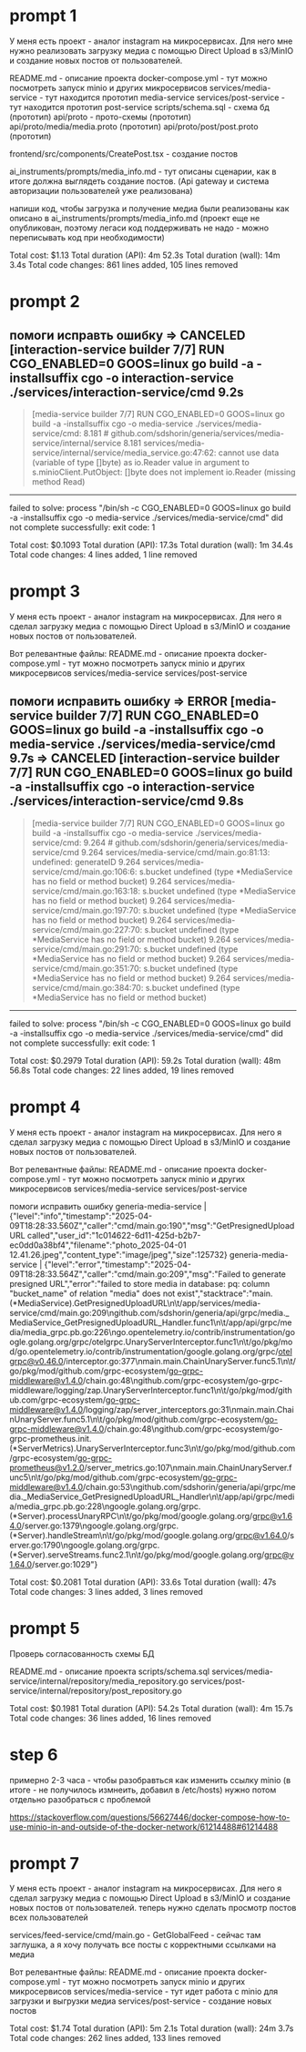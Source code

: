 

# prompt 1
У меня есть проект - аналог instagram на микросервисах.
Для него мне нужно реализовать загрузку медиа с помощью Direct Upload в s3/MinIO и создание новых постов от пользователей.

README.md - описание проекта
docker-compose.yml - тут можно посмотреть запуск minio и других микросервисов
services/media-service - тут находится прототип media-service
services/post-service - тут находится прототип post-service
scripts/schema.sql - схема бд (прототип)
api/proto - прото-схемы (прототип)
api/proto/media/media.proto (прототип)
api/proto/post/post.proto (прототип)

frontend/src/components/CreatePost.tsx - создание постов

ai_instruments/prompts/media_info.md - тут описаны сценарии, как в итоге должна выглядеть создание постов.
(Api gateway и система авторизации пользователей уже реализована)

напиши код, чтобы загрузка и получение медиа были реализованы как описано в ai_instruments/prompts/media_info.md
(проект еще не опубликован, поэтому легаси код поддерживать не надо - можно переписывать код при необходимости)

Total cost:            $1.13
Total duration (API):  4m 52.3s
Total duration (wall): 14m 3.4s
Total code changes:    861 lines added, 105 lines removed


# prompt 2

помоги исправть ошибку
 => CANCELED [interaction-service builder 7/7] RUN CGO_ENABLED=0 GOOS=linux go build -a -installsuffix cgo -o interaction-service ./services/interaction-service/cmd                                                                 9.2s
------
 > [media-service builder 7/7] RUN CGO_ENABLED=0 GOOS=linux go build -a -installsuffix cgo -o media-service ./services/media-service/cmd:
8.181 # github.com/sdshorin/generia/services/media-service/internal/service
8.181 services/media-service/internal/service/media_service.go:47:62: cannot use data (variable of type []byte) as io.Reader value in argument to s.minioClient.PutObject: []byte does not implement io.Reader (missing method Read)
------
failed to solve: process "/bin/sh -c CGO_ENABLED=0 GOOS=linux go build -a -installsuffix cgo -o media-service ./services/media-service/cmd" did not complete successfully: exit code: 1


Total cost:            $0.1093
Total duration (API):  17.3s
Total duration (wall): 1m 34.4s
Total code changes:    4 lines added, 1 line removed

# prompt 3

У меня есть проект - аналог instagram на микросервисах.
Для него я сделал загрузку медиа с помощью Direct Upload в s3/MinIO и создание новых постов от пользователей.

Вот релевантные файлы:
README.md - описание проекта
docker-compose.yml - тут можно посмотреть запуск minio и других микросервисов
services/media-service
services/post-service

помоги исправить ошибку
=> ERROR [media-service builder 7/7] RUN CGO_ENABLED=0 GOOS=linux go build -a -installsuffix cgo -o media-service ./services/media-service/cmd                                                                                      9.7s
 => CANCELED [interaction-service builder 7/7] RUN CGO_ENABLED=0 GOOS=linux go build -a -installsuffix cgo -o interaction-service ./services/interaction-service/cmd                                                                 9.8s
------
 > [media-service builder 7/7] RUN CGO_ENABLED=0 GOOS=linux go build -a -installsuffix cgo -o media-service ./services/media-service/cmd:
9.264 # github.com/sdshorin/generia/services/media-service/cmd
9.264 services/media-service/cmd/main.go:81:13: undefined: generateID
9.264 services/media-service/cmd/main.go:106:6: s.bucket undefined (type *MediaService has no field or method bucket)
9.264 services/media-service/cmd/main.go:163:18: s.bucket undefined (type *MediaService has no field or method bucket)
9.264 services/media-service/cmd/main.go:197:70: s.bucket undefined (type *MediaService has no field or method bucket)
9.264 services/media-service/cmd/main.go:227:70: s.bucket undefined (type *MediaService has no field or method bucket)
9.264 services/media-service/cmd/main.go:291:70: s.bucket undefined (type *MediaService has no field or method bucket)
9.264 services/media-service/cmd/main.go:351:70: s.bucket undefined (type *MediaService has no field or method bucket)
9.264 services/media-service/cmd/main.go:384:70: s.bucket undefined (type *MediaService has no field or method bucket)
------
failed to solve: process "/bin/sh -c CGO_ENABLED=0 GOOS=linux go build -a -installsuffix cgo -o media-service ./services/media-service/cmd" did not complete successfully: exit code: 1


Total cost:            $0.2979
Total duration (API):  59.2s
Total duration (wall): 48m 56.8s
Total code changes:    22 lines added, 19 lines removed

# prompt 4

У меня есть проект - аналог instagram на микросервисах.
Для него я сделал загрузку медиа с помощью Direct Upload в s3/MinIO и создание новых постов от пользователей.

Вот релевантные файлы:
README.md - описание проекта
docker-compose.yml - тут можно посмотреть запуск minio и других микросервисов
services/media-service
services/post-service

помоги исправить ошибку
generia-media-service        | {"level":"info","timestamp":"2025-04-09T18:28:33.560Z","caller":"cmd/main.go:190","msg":"GetPresignedUploadURL called","user_id":"1c014622-6d11-425d-b2b7-ec0dd0a38bf4","filename":"photo_2025-04-01 12.41.26.jpeg","content_type":"image/jpeg","size":125732}
generia-media-service        | {"level":"error","timestamp":"2025-04-09T18:28:33.564Z","caller":"cmd/main.go:209","msg":"Failed to generate presigned URL","error":"failed to store media in database: pq: column \"bucket_name\" of relation \"media\" does not exist","stacktrace":"main.(*MediaService).GetPresignedUploadURL\n\t/app/services/media-service/cmd/main.go:209\ngithub.com/sdshorin/generia/api/grpc/media._MediaService_GetPresignedUploadURL_Handler.func1\n\t/app/api/grpc/media/media_grpc.pb.go:226\ngo.opentelemetry.io/contrib/instrumentation/google.golang.org/grpc/otelgrpc.UnaryServerInterceptor.func1\n\t/go/pkg/mod/go.opentelemetry.io/contrib/instrumentation/google.golang.org/grpc/otelgrpc@v0.46.0/interceptor.go:377\nmain.main.ChainUnaryServer.func5.1\n\t/go/pkg/mod/github.com/grpc-ecosystem/go-grpc-middleware@v1.4.0/chain.go:48\ngithub.com/grpc-ecosystem/go-grpc-middleware/logging/zap.UnaryServerInterceptor.func1\n\t/go/pkg/mod/github.com/grpc-ecosystem/go-grpc-middleware@v1.4.0/logging/zap/server_interceptors.go:31\nmain.main.ChainUnaryServer.func5.1\n\t/go/pkg/mod/github.com/grpc-ecosystem/go-grpc-middleware@v1.4.0/chain.go:48\ngithub.com/grpc-ecosystem/go-grpc-prometheus.init.(*ServerMetrics).UnaryServerInterceptor.func3\n\t/go/pkg/mod/github.com/grpc-ecosystem/go-grpc-prometheus@v1.2.0/server_metrics.go:107\nmain.main.ChainUnaryServer.func5\n\t/go/pkg/mod/github.com/grpc-ecosystem/go-grpc-middleware@v1.4.0/chain.go:53\ngithub.com/sdshorin/generia/api/grpc/media._MediaService_GetPresignedUploadURL_Handler\n\t/app/api/grpc/media/media_grpc.pb.go:228\ngoogle.golang.org/grpc.(*Server).processUnaryRPC\n\t/go/pkg/mod/google.golang.org/grpc@v1.64.0/server.go:1379\ngoogle.golang.org/grpc.(*Server).handleStream\n\t/go/pkg/mod/google.golang.org/grpc@v1.64.0/server.go:1790\ngoogle.golang.org/grpc.(*Server).serveStreams.func2.1\n\t/go/pkg/mod/google.golang.org/grpc@v1.64.0/server.go:1029"}

Total cost:            $0.2081
Total duration (API):  33.6s
Total duration (wall): 47s
Total code changes:    3 lines added, 3 lines removed


# prompt 5
Проверь согласованность схемы БД

README.md - описание проекта
scripts/schema.sql
services/media-service/internal/repository/media_repository.go
services/post-service/internal/repository/post_repository.go

Total cost:            $0.1981
Total duration (API):  54.2s
Total duration (wall): 4m 15.7s
Total code changes:    36 lines added, 16 lines removed







# step 6
примерно 2-3 часа - чтобы разобравться как изменить ссылку minio
(в итоге - не получилось измнеить, добавил в /etc/hosts)
нужно потом отдельно разобраться с проблемой

https://stackoverflow.com/questions/56627446/docker-compose-how-to-use-minio-in-and-outside-of-the-docker-network/61214488#61214488



# prompt 7
У меня есть проект - аналог instagram на микросервисах.
Для него я сделал загрузку медиа с помощью Direct Upload в s3/MinIO и создание новых постов от пользователей.
теперь нужно сделать просмотр постов всех пользователей

services/feed-service/cmd/main.go - GetGlobalFeed - сейчас там заглушка, а я хочу получать все посты с корректными ссылками на медиа

Вот релевантные файлы:
README.md - описание проекта
docker-compose.yml - тут можно посмотреть запуск minio и других микросервисов
services/media-service - тут идет работа с minio для загрузки и выгрузки медиа
services/post-service - создание новых постов


Total cost:            $1.74
Total duration (API):  5m 2.1s
Total duration (wall): 24m 3.7s
Total code changes:    262 lines added, 133 lines removed

